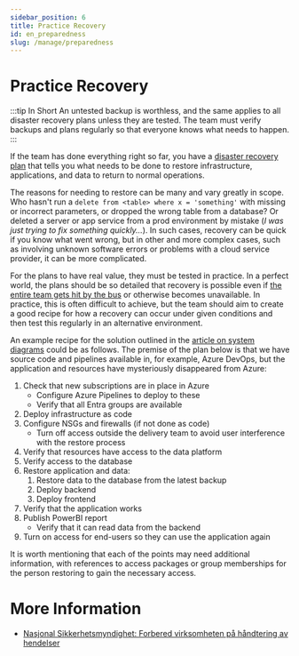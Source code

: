 ```yaml
---
sidebar_position: 6
title: Practice Recovery
id: en_preparedness
slug: /manage/preparedness
---
```


# Practice Recovery
:::tip In Short
An untested backup is worthless, and the same applies to all disaster recovery plans unless they are tested. The team must verify backups and plans regularly so that everyone knows what needs to happen.
:::

If the team has done everything right so far, you have a [disaster recovery plan](/en/plan/business_continuity) that tells you what needs to be done to restore infrastructure, applications, and data to return to normal operations.

The reasons for needing to restore can be many and vary greatly in scope. Who hasn't run a ```delete from <table> where x = 'something'``` with missing or incorrect parameters, or dropped the wrong table from a database? Or deleted a server or app service from a prod environment by mistake (_I was just trying to fix something quickly..._). In such cases, recovery can be quick if you know what went wrong, but in other and more complex cases, such as involving unknown software errors or problems with a cloud service provider, it can be more complicated.

For the plans to have real value, they must be tested in practice. In a perfect world, the plans should be so detailed that recovery is possible even if [the entire team gets hit by the bus](https://en.wikipedia.org/wiki/Bus_factor) or otherwise becomes unavailable. In practice, this is often difficult to achieve, but the team should aim to create a good recipe for how a recovery can occur under given conditions and then test this regularly in an alternative environment.

An example recipe for the solution outlined in the [article on system diagrams](/en/design/system_diagrams) could be as follows. The premise of the plan below is that we have source code and pipelines available in, for example, Azure DevOps, but the application and resources have mysteriously disappeared from Azure:

1. Check that new subscriptions are in place in Azure
    * Configure Azure Pipelines to deploy to these
    * Verify that all Entra groups are available
2. Deploy infrastructure as code
3. Configure NSGs and firewalls (if not done as code)
    * Turn off access outside the delivery team to avoid user interference with the restore process
4. Verify that resources have access to the data platform
5. Verify access to the database
6. Restore application and data:
    1. Restore data to the database from the latest backup
    2. Deploy backend
    3. Deploy frontend
7. Verify that the application works
8. Publish PowerBI report
    * Verify that it can read data from the backend
9. Turn on access for end-users so they can use the application again

It is worth mentioning that each of the points may need additional information, with references to access packages or group memberships for the person restoring to gain the necessary access.

# More Information
* [Nasjonal Sikkerhetsmyndighet: Forbered virksomheten på håndtering av hendelser](https://nsm.no/regelverk-og-hjelp/rad-og-anbefalinger/grunnprinsipper-for-ikt-sikkerhet/handtere-og-gjenopprette/forbered-virksomheten-pa-handtering-av-hendelser/)
